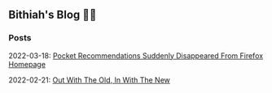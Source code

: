 ## Bithiah's Blog ✍🏼

### Posts 


2022-03-18: [Pocket Recommendations Suddenly Disappeared From Firefox Homepage](https://vintagemind.github.io/blog/posts/pocket_recommendations)



2022-02-21: [Out With The Old, In With The New](https://vintagemind.github.io/blog/posts/transition)
